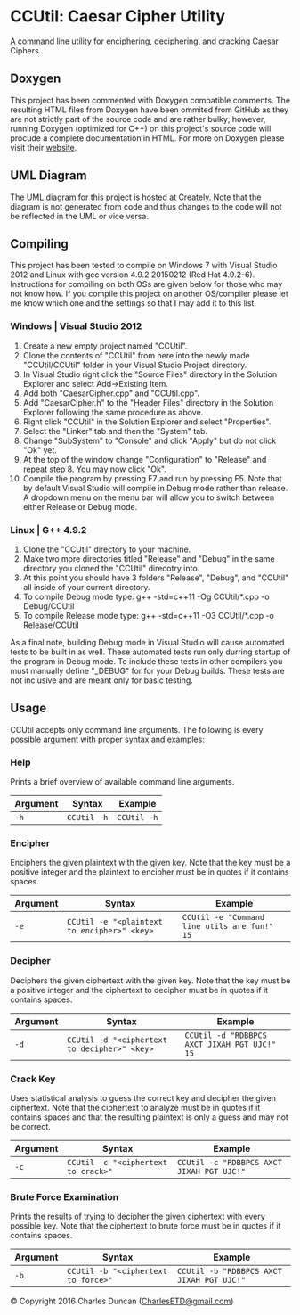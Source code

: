 # CCUtil: Caesar Cipher Utility
A command line utility for enciphering, deciphering, and cracking Caesar Ciphers.

## Doxygen
This project has been commented with Doxygen compatible comments. The resulting HTML files from Doxygen have been ommited from GitHub as they are not strictly part of the source code and are rather bulky; however, running Doxygen (optimized for C++) on this project's source code will procude a complete documentation in HTML. For more on Doxygen please visit their <a href="http://www.stack.nl/~dimitri/doxygen/" target="_blank">website</a>.

## UML Diagram
The <a href="https://creately.com/diagram/ijdk9blp1/PtoZQMSObbDN1fG1mCMRB4c7mfQ%3D" target="_blank">UML diagram</a> for this project is hosted at Creately. Note that the diagram is not generated from code and thus changes to the code will not be reflected in the UML or vice versa.

## Compiling
This project has been tested to compile on Windows 7 with Visual Studio 2012 and Linux with gcc version 4.9.2 20150212 (Red Hat 4.9.2-6). Instructions for compiling on both OSs are given below for those who may not know how. If you compile this project on another OS/compiler please let me know which one and the settings so that I may add it to this list.

### Windows | Visual Studio 2012
1. Create a new empty project named "CCUtil".
2. Clone the contents of "CCUtil" from here into the newly made "CCUtil/CCUtil" folder in your Visual Studio Project directory.
3. In Visual Studio right click the "Source Files" directory in the Solution Explorer and select Add->Existing Item.
4. Add both "CaesarCipher.cpp" and "CCUtil.cpp".
5. Add "CaesarCipher.h" to the "Header Files" directory in the Solution Explorer following the same procedure as above.
6. Right click "CCUtil" in the Solution Explorer and select "Properties".
7. Select the "Linker" tab and then the "System" tab.
8. Change "SubSystem" to "Console" and click "Apply" but do not click "Ok" yet.
9. At the top of the window change "Configuration" to "Release" and repeat step 8. You may now click "Ok".
10. Compile the program by pressing F7 and run by pressing F5. Note that by default Visual Studio will compile in Debug mode rather than release. A dropdown menu on the menu bar will allow you to switch between either Release or Debug mode.

### Linux | G++ 4.9.2
1. Clone the "CCUtil" directory to your machine.
2. Make two more directories titled "Release" and "Debug" in the same directory you cloned the "CCUtil" direcotry into.
3. At this point you should have 3 folders "Release", "Debug", and "CCUtil" all inside of your current directory.
4. To compile Debug mode type: g++ -std=c++11 -Og CCUtil/*.cpp -o Debug/CCUtil
5. To compile Release mode type: g++ -std=c++11 -O3 CCUtil/*.cpp -o Release/CCUtil

As a final note, building Debug mode in Visual Studio will cause automated tests to be built in as well. These automated tests run only durring startup of the program in Debug mode. To include these tests in other compilers you must manually define "_DEBUG" for for your Debug builds. These tests are not inclusive and are meant only for basic testing.

## Usage
CCUtil accepts only command line arguments. The following is every possible argument with proper syntax and examples:

### Help
Prints a brief overview of available command line arguments.

| Argument | Syntax    | Example   |
|----------|-----------|-----------|
| `-h`       | `CCUtil -h` | `CCUtil -h` |

### Encipher
Enciphers the given plaintext with the given key. Note that the key must be a positive integer and the plaintext to encipher must be in quotes if it contains spaces.

| Argument | Syntax                                    | Example                                    |
|----------|-------------------------------------------|--------------------------------------------|
| `-e`       | `CCUtil -e "<plaintext to encipher>" <key>` | `CCUtil -e "Command line utils are fun!" 15` |

### Decipher
Deciphers the given ciphertext with the given key. Note that the key must be a positive integer and the ciphertext to decipher must be in quotes if it contains spaces.

| Argument | Syntax                                     | Example                                    |
|----------|--------------------------------------------|--------------------------------------------|
| `-d`       | `CCUtil -d "<ciphertext to decipher>" <key>` | `CCUtil -d "RDBBPCS AXCT JIXAH PGT UJC!" 15` |

### Crack Key
Uses statistical analysis to guess the correct key and decipher the given ciphertext. Note that the ciphertext to analyze must be in quotes if it contains spaces and that the resulting plaintext is only a guess and may not be correct.

| Argument | Syntax                            | Example                                 |
|----------|-----------------------------------|-----------------------------------------|
| `-c`       | `CCUtil -c "<ciphertext to crack>"` | `CCUtil -c "RDBBPCS AXCT JIXAH PGT UJC!"` |

### Brute Force Examination
Prints the results of trying to decipher the given ciphertext with every possible key. Note that the ciphertext to brute force must be in quotes if it contains spaces.

| Argument | Syntax                            | Example                                 |
|----------|-----------------------------------|-----------------------------------------|
| `-b`       | `CCUtil -b "<ciphertext to force>"` | `CCUtil -b "RDBBPCS AXCT JIXAH PGT UJC!"` |

© Copyright 2016 Charles Duncan (CharlesETD@gmail.com)
